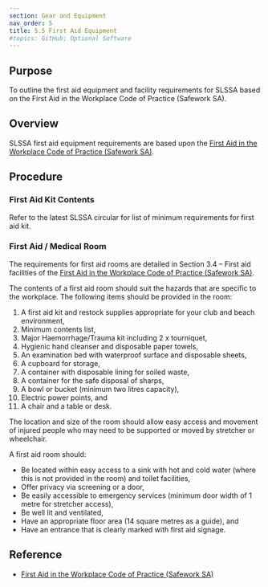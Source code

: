 ```yaml
---
section: Gear and Equipment
nav_order: 5
title: 5.5 First Aid Equipment
#topics: GitHub; Optional Software
---
```


## Purpose

To outline the first aid equipment and facility requirements for SLSSA based on the First Aid in the Workplace Code of Practice (Safework SA).

## Overview

SLSSA first aid equipment requirements are based upon the [First Aid in the Workplace Code of Practice (Safework SA)](https://www.safework.sa.gov.au/__data/assets/pdf_file/0004/136264/First-aid-in-the-workplace.pdf).

## Procedure

### First Aid Kit Contents

Refer to the latest SLSSA circular for list of minimum requirements for first aid kit.

### First Aid / Medical Room

The requirements for first aid rooms are detailed in Section 3.4 – First aid facilities of the [First Aid in the Workplace Code of Practice (Safework SA)](https://www.safework.sa.gov.au/__data/assets/pdf_file/0004/136264/First-aid-in-the-workplace.pdf).

The contents of a first aid room should suit the hazards that are specific to the workplace. The following items should be provided in the room:

1. A first aid kit and restock supplies appropriate for your club and beach environment,
2. Minimum contents list,
3. Major Haemorrhage/Trauma kit including 2 x tourniquet,
4. Hygienic hand cleanser and disposable paper towels,
5. An examination bed with waterproof surface and disposable sheets,
6. A cupboard for storage,
7. A container with disposable lining for soiled waste,
8. A container for the safe disposal of sharps,
9. A bowl or bucket (minimum two litres capacity),
10. Electric power points, and
11. A chair and a table or desk.

The location and size of the room should allow easy access and movement of injured people who may need to be supported or moved by stretcher or wheelchair.

A first aid room should:

- Be located within easy access to a sink with hot and cold water (where this is not provided in the room) and toilet facilities,
- Offer privacy via screening or a door,
- Be easily accessible to emergency services (minimum door width of 1 metre for stretcher access),
- Be well lit and ventilated,
- Have an appropriate floor area (14 square metres as a guide), and
- Have an entrance that is clearly marked with first aid signage.

## Reference

- [First Aid in the Workplace Code of Practice (Safework SA)](https://www.safework.sa.gov.au/__data/assets/pdf_file/0004/136264/First-aid-in-the-workplace.pdf)